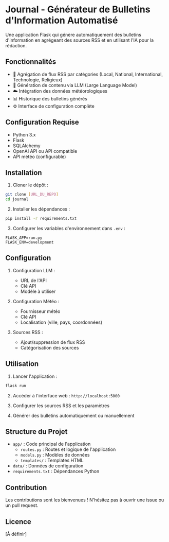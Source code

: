 # Journal - Générateur de Bulletins d'Information Automatisé

Une application Flask qui génère automatiquement des bulletins d'information en agrégeant des sources RSS et en utilisant l'IA pour la rédaction.

## Fonctionnalités

- 📰 Agrégation de flux RSS par catégories (Local, National, International, Technologie, Religieux)
- 🤖 Génération de contenu via LLM (Large Language Model)
- ☁️ Intégration des données météorologiques
- 📊 Historique des bulletins générés
- ⚙️ Interface de configuration complète

## Configuration Requise

- Python 3.x
- Flask
- SQLAlchemy
- OpenAI API ou API compatible
- API météo (configurable)

## Installation

1. Cloner le dépôt :
```bash
git clone [URL_DU_REPO]
cd journal
```

2. Installer les dépendances :
```bash
pip install -r requirements.txt
```

3. Configurer les variables d'environnement dans `.env` :
```
FLASK_APP=run.py
FLASK_ENV=development
```

## Configuration

1. Configuration LLM :
   - URL de l'API
   - Clé API
   - Modèle à utiliser

2. Configuration Météo :
   - Fournisseur météo
   - Clé API
   - Localisation (ville, pays, coordonnées)

3. Sources RSS :
   - Ajout/suppression de flux RSS
   - Catégorisation des sources

## Utilisation

1. Lancer l'application :
```bash
flask run
```

2. Accéder à l'interface web : `http://localhost:5000`

3. Configurer les sources RSS et les paramètres

4. Générer des bulletins automatiquement ou manuellement

## Structure du Projet

- `app/` : Code principal de l'application
  - `routes.py` : Routes et logique de l'application
  - `models.py` : Modèles de données
  - `templates/` : Templates HTML
- `data/` : Données de configuration
- `requirements.txt` : Dépendances Python

## Contribution

Les contributions sont les bienvenues ! N'hésitez pas à ouvrir une issue ou un pull request.

## Licence

[À définir]
